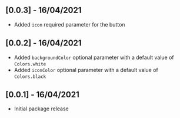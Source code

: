 ## [0.0.3] - 16/04/2021

* Added `icon` required parameter for the button

## [0.0.2] - 16/04/2021

* Added `backgroundColor` optional parameter with a default value of `Colors.white`
* Added `iconColor` optional parameter with a default value of `Colors.black`

## [0.0.1] - 16/04/2021

* Initial package release
